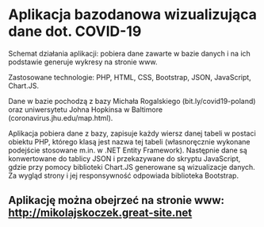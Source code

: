 # Aplikacja bazodanowa wizualizująca dane dot. COVID-19

Schemat działania aplikacji: pobiera dane zawarte w bazie danych i na ich podstawie generuje wykresy na stronie www. 

Zastosowane technologie: PHP, HTML, CSS, Bootstrap, JSON, JavaScript, Chart.JS.

Dane w bazie pochodzą z bazy Michała Rogalskiego (bit.ly/covid19-poland) oraz uniwersytetu Johna Hopkinsa w Baltimore (coronavirus.jhu.edu/map.html).

Aplikacja pobiera dane z bazy, zapisuje każdy wiersz danej tabeli w postaci obiektu PHP, którego klasą jest nazwa tej tabeli (własnoręcznie wykonane podejście stosowane m.in. w .NET Entity Framework). Następnie dane są konwertowane do tablicy JSON i przekazywane do skryptu JavaScript, gdzie przy pomocy biblioteki Chart.JS generowane są wizualizacje danych. Za wygląd strony i jej responsywność odpowiada biblioteka Bootstrap. 

## Aplikację można obejrzeć na stronie www: http://mikolajskoczek.great-site.net
